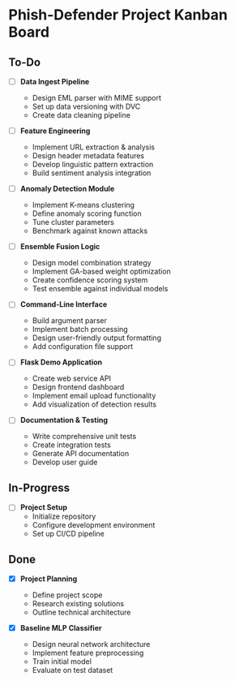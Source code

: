 # Phish-Defender Project Kanban Board

## To-Do

- [ ] **Data Ingest Pipeline**
  - Design EML parser with MIME support
  - Set up data versioning with DVC
  - Create data cleaning pipeline

- [ ] **Feature Engineering**
  - Implement URL extraction & analysis
  - Design header metadata features
  - Develop linguistic pattern extraction
  - Build sentiment analysis integration

- [ ] **Anomaly Detection Module**
  - Implement K-means clustering
  - Define anomaly scoring function
  - Tune cluster parameters
  - Benchmark against known attacks

- [ ] **Ensemble Fusion Logic**
  - Design model combination strategy
  - Implement GA-based weight optimization
  - Create confidence scoring system
  - Test ensemble against individual models

- [ ] **Command-Line Interface**
  - Build argument parser
  - Implement batch processing
  - Design user-friendly output formatting
  - Add configuration file support

- [ ] **Flask Demo Application**
  - Create web service API
  - Design frontend dashboard
  - Implement email upload functionality
  - Add visualization of detection results

- [ ] **Documentation & Testing**
  - Write comprehensive unit tests
  - Create integration tests
  - Generate API documentation
  - Develop user guide

## In-Progress

- [ ] **Project Setup**
  - Initialize repository
  - Configure development environment
  - Set up CI/CD pipeline

## Done

- [x] **Project Planning**
  - Define project scope
  - Research existing solutions
  - Outline technical architecture 

- [x] **Baseline MLP Classifier**
  - Design neural network architecture
  - Implement feature preprocessing
  - Train initial model
  - Evaluate on test dataset 